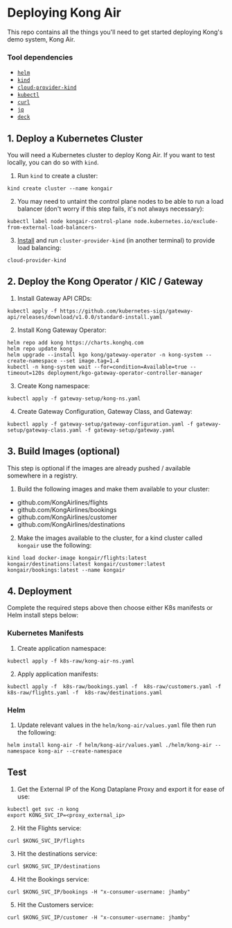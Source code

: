 # Deploying Kong Air

This repo contains all the things you'll need to get started deploying Kong's demo system, Kong Air. 


### Tool dependencies

- [`helm`](https://helm.sh/docs/intro/install/)
- [`kind`](https://kind.sigs.k8s.io/)
- [`cloud-provider-kind`](https://github.com/kubernetes-sigs/cloud-provider-kind)
- [`kubectl`](https://kubernetes.io/docs/tasks/tools/)
- [`curl`](https://curl.se/download.html)
- [`jq`](https://jqlang.github.io/jq/download/)
- [`deck`](https://docs.konghq.com/deck/latest/)


## 1. Deploy a Kubernetes Cluster

You will need a Kubernetes cluster to deploy Kong Air. If you want to test locally, you can do so with `kind`.

1. Run `kind` to create a cluster:

```
kind create cluster --name kongair
```

2. You may need to untaint the control plane nodes to be able to run a load balancer (don't worry if this step fails, it's not always necessary):

```
kubectl label node kongair-control-plane node.kubernetes.io/exclude-from-external-load-balancers-
```

3. [Install](https://github.com/kubernetes-sigs/cloud-provider-kind) and run `cluster-provider-kind` (in another terminal) to provide load balancing:

```
cloud-provider-kind
```

## 2. Deploy the Kong Operator / KIC / Gateway

1. Install Gateway API CRDs:

```
kubectl apply -f https://github.com/kubernetes-sigs/gateway-api/releases/download/v1.0.0/standard-install.yaml
```

2. Install Kong Gateway Operator:

```
helm repo add kong https://charts.konghq.com
helm repo update kong
helm upgrade --install kgo kong/gateway-operator -n kong-system --create-namespace --set image.tag=1.4
kubectl -n kong-system wait --for=condition=Available=true --timeout=120s deployment/kgo-gateway-operator-controller-manager
```

3. Create Kong namespace:

```
kubectl apply -f gateway-setup/kong-ns.yaml
```

4. Create Gateway Configuration, Gateway Class, and Gateway:

```
kubectl apply -f gateway-setup/gateway-configuration.yaml -f gateway-setup/gateway-class.yaml -f gateway-setup/gateway.yaml
```

## 3. Build Images (optional)

This step is optional if the images are already pushed / available somewhere in a registry.

1. Build the following images and make them available to your cluster:
- github.com/KongAirlines/flights
- github.com/KongAirlines/bookings
- github.com/KongAirlines/customer
- github.com/KongAirlines/destinations

2. Make the images available to the cluster, for a kind cluster called `kongair` use the following:

```
kind load docker-image kongair/flights:latest kongair/destinations:latest kongair/customer:latest kongair/bookings:latest --name kongair
```


## 4. Deployment

Complete the required steps above then choose either K8s manifests or Helm install steps below:

### Kubernetes Manifests

1. Create application namespace:

```
kubectl apply -f k8s-raw/kong-air-ns.yaml
```

2. Apply application manifests:

```
kubectl apply -f  k8s-raw/bookings.yaml -f  k8s-raw/customers.yaml -f  k8s-raw/flights.yaml -f  k8s-raw/destinations.yaml
```

### Helm

1. Update relevant values in the `helm/kong-air/values.yaml` file then run the following:

```
helm install kong-air -f helm/kong-air/values.yaml ./helm/kong-air --namespace kong-air --create-namespace
```

## Test

1. Get the External IP of the Kong Dataplane Proxy and export it for ease of use:

```
kubectl get svc -n kong 
export KONG_SVC_IP=<proxy_external_ip>
```

2. Hit the Flights service:

```
curl $KONG_SVC_IP/flights
```

3. Hit the destinations service:

```
curl $KONG_SVC_IP/destinations
```

4. Hit the Bookings service:

```
curl $KONG_SVC_IP/bookings -H "x-consumer-username: jhamby"
```

5. Hit the Customers service:

```
curl $KONG_SVC_IP/customer -H "x-consumer-username: jhamby"
```
